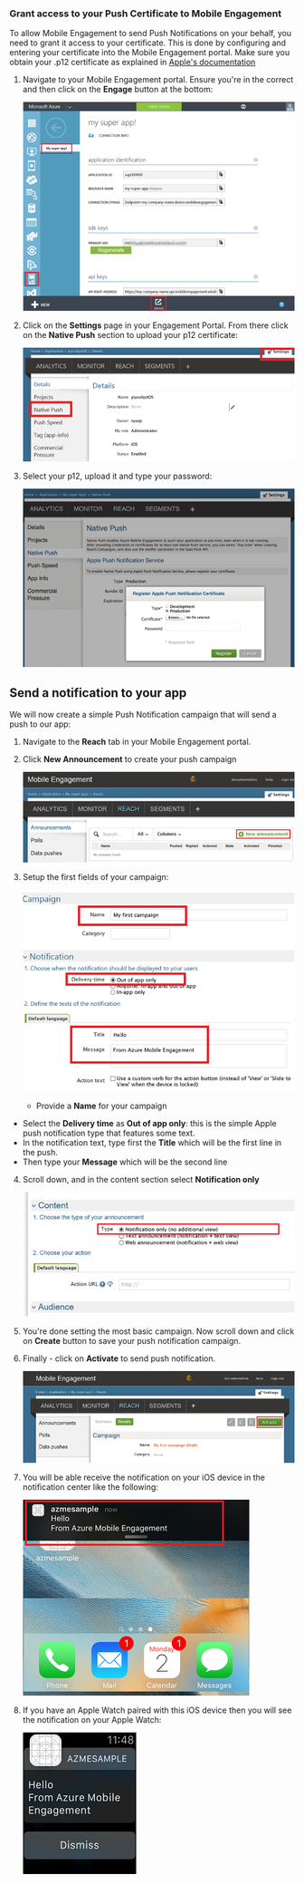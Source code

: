 ### Grant access to your Push Certificate to Mobile Engagement
To allow Mobile Engagement to send Push Notifications on your behalf, you need to grant it access to your certificate. This is done by configuring and entering your certificate into the Mobile Engagement portal. Make sure you obtain your .p12 certificate as explained in [Apple's documentation](https://developer.apple.com/library/prerelease/ios/documentation/IDEs/Conceptual/AppDistributionGuide/AddingCapabilities/AddingCapabilities.html#//apple_ref/doc/uid/TP40012582-CH26-SW6)

1. Navigate to your Mobile Engagement portal. Ensure you're in the correct and then click on the **Engage** button at the bottom:

    ![](./media/mobile-engagement-ios-send-push/engage-button.png)

2. Click on the **Settings** page in your Engagement Portal. From there click on the **Native Push** section to upload your p12 certificate:

    ![](./media/mobile-engagement-ios-send-push/engagement-portal.png)

3. Select your p12, upload it and type your password:

    ![](./media/mobile-engagement-ios-send-push/native-push-settings.png)


## <a id="send"></a>Send a notification to your app
We will now create a simple Push Notification campaign that will send a push to our app:

1. Navigate to the **Reach** tab in your Mobile Engagement portal.

2. Click **New Announcement** to create your push campaign

    ![](./media/mobile-engagement-ios-send-push/new-announcement.png)

3. Setup the first fields of your campaign:

    ![](./media/mobile-engagement-ios-send-push/campaign-first-params.png)

   * Provide a **Name** for your campaign 
* Select the **Delivery time** as **Out of app only**: this is the simple Apple push notification type that features some text.
* In the notification text, type first the **Title** which will be the first line in the push.
* Then type your **Message** which will be the second line

4. Scroll down, and in the content section select **Notification only**

    ![](./media/mobile-engagement-ios-send-push/campaign-content.png)

5. You're done setting the most basic campaign. Now scroll down and click on **Create** button to save your push notification campaign. 

6. Finally - click on **Activate** to send push notification. 

    ![](./media/mobile-engagement-ios-send-push/campaign-activate.png)

7. You will be able receive the notification on your iOS device in the notification center like the following:

    ![](./media/mobile-engagement-ios-send-push/iphone-notification.png)

8. If you have an Apple Watch paired with this iOS device then you will see the notification on your Apple Watch:

    ![](./media/mobile-engagement-ios-send-push/apple-watch.png)


